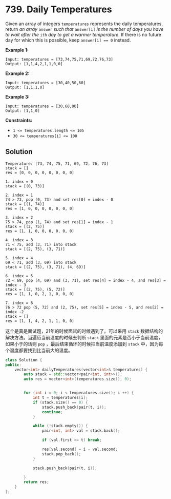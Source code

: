 # **739. Daily Temperatures**

Given an array of integers `temperatures` represents the daily temperatures, return *an array* `answer` *such that* `answer[i]` *is the number of days you have to wait after the* `ith` *day to get a warmer temperature*. If there is no future day for which this is possible, keep `answer[i] == 0` instead.

**Example 1:**

```
Input: temperatures = [73,74,75,71,69,72,76,73]
Output: [1,1,4,2,1,1,0,0]

```

**Example 2:**

```
Input: temperatures = [30,40,50,60]
Output: [1,1,1,0]

```

**Example 3:**

```
Input: temperatures = [30,60,90]
Output: [1,1,0]

```

**Constraints:**

- `1 <= temperatures.length <= 105`
- `30 <= temperatures[i] <= 100`

## Solution


```
Temperature: [73, 74, 75, 71, 69, 72, 76, 73]
stack = []
res = [0, 0, 0, 0, 0, 0, 0, 0]

1. index = 0
stack = [(0, 73)]

2. index = 1
74 > 73, pop (0, 73) and set res[0] = index - 0
stack = [(1, 74)]
res = [1, 0, 0, 0, 0, 0, 0, 0]

3. index = 2
75 > 74, pop (1, 74) and set res[1] = index - 1
stack = [(2, 75)]
res = [1, 1, 0, 0, 0, 0, 0, 0]

4. index = 3
71 < 75, add (3, 71) into stack
stack = [(2, 75), (3, 71)]

5. index = 4
69 < 71, add (3, 69) into stack
stack = [(2, 75), (3, 71), (4, 69)]

6. index = 5
72 < 69, pop (4, 69) and (3, 71), set res[4] = index - 4, and res[3] = index - 3
stack = [(2, 75), (5, 72)]
res = [1, 1, 0, 2, 1, 0, 0, 0]

7. index = 6
76 > 72 pop (5, 72) and (2, 75), set res[5] = index - 5, and res[2] = index -2
stack = []
res = [1, 1, 4, 2, 1, 1, 0, 0]
```

这个是真是面试题，21年的时候面试的时候遇到了。可以采用 `stack` 数据结构的解决方法。当遍历当前温度的时候去判断 `stack` 里面的元素是否小于当前温度，如果小于的话则 `pop` ，最后结束循环的时候把当前温度添加到 `stack` 中，因为每个温度都要找到比当前大的温度。
```cpp
class Solution {
public:
    vector<int> dailyTemperatures(vector<int>& temperatures) {
        auto stack = std::vector<pair<int, int>>();
        auto res = vector<int>(temperatures.size(), 0);


        for (int i = 0; i < temperatures.size(); i ++) {
            int t = temperatures[i];
            if (stack.size() == 0) {
                stack.push_back(pair(t, i));
                continue;
            }

            while (!stack.empty()) {
                pair<int, int> val = stack.back();

                if (val.first >= t) break;

                res[val.second] = i - val.second;
                stack.pop_back();
            }

            stack.push_back(pair(t, i));

        }
        return res;
    }
};
```